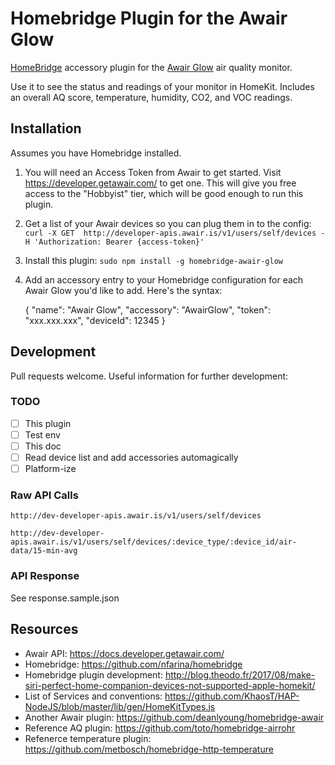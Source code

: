 # Homebridge Plugin for the Awair Glow

[HomeBridge](http://github.com/nfarina/homebridge) accessory plugin for the [Awair Glow](https://getawair.com/pages/awair-glow) air quality monitor.

Use it to see the status and readings of your monitor in HomeKit. Includes an overall AQ score, temperature, humidity, CO2, and VOC readings.  

## Installation

Assumes you have Homebridge installed.

1. You will need an Access Token from Awair to get started. Visit https://developer.getawair.com/ to get one. This will give you free access to the "Hobbyist" tier, which will be good enough to run this plugin.

2. Get a list of your Awair devices so you can plug them in to the config: `curl -X GET  http://developer-apis.awair.is/v1/users/self/devices -H 'Authorization: Bearer {access-token}'`

3. Install this plugin: `sudo npm install -g homebridge-awair-glow`

4. Add an accessory entry to your Homebridge configuration for each Awair Glow you'd like to add. Here's the syntax:

    {
      "name": "Awair Glow",
      "accessory": "AwairGlow",
      "token": "xxx.xxx.xxx",
      "deviceId": 12345
    }

## Development

Pull requests welcome. Useful information for further development:

### TODO

- [ ] This plugin
- [ ] Test env
- [ ] This doc
- [ ] Read device list and add accessories automagically
- [ ] Platform-ize

### Raw API Calls

    http://dev-developer-apis.awair.is/v1/users/self/devices

    http://dev-developer-apis.awair.is/v1/users/self/devices/:device_type/:device_id/air-data/15-min-avg

### API Response

See response.sample.json

## Resources

- Awair API: https://docs.developer.getawair.com/
- Homebridge: https://github.com/nfarina/homebridge
- Homebridge plugin development: http://blog.theodo.fr/2017/08/make-siri-perfect-home-companion-devices-not-supported-apple-homekit/
- List of Services and conventions: https://github.com/KhaosT/HAP-NodeJS/blob/master/lib/gen/HomeKitTypes.js
- Another Awair plugin: https://github.com/deanlyoung/homebridge-awair
- Reference AQ plugin: https://github.com/toto/homebridge-airrohr
- Refenerce temperature plugin: https://github.com/metbosch/homebridge-http-temperature

